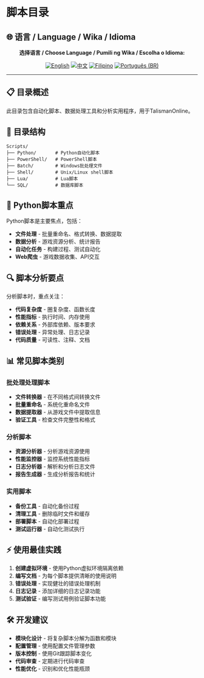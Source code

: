 # 脚本目录

## 🌐 语言 / Language / Wika / Idioma

<div align="center">

**选择语言 / Choose Language / Pumili ng Wika / Escolha o Idioma:**

[![English](https://img.shields.io/badge/English-EN-blue?style=flat-square)](../README.md)
[![中文](https://img.shields.io/badge/中文-CN-red?style=flat-square)](README_CN.md)
[![Filipino](https://img.shields.io/badge/Filipino-PH-green?style=flat-square)](README_PH.md)
[![Português (BR)](https://img.shields.io/badge/Português%20(BR)-BR-yellow?style=flat-square)](README_PT_BR.md)

</div>

---

## 📋 目录概述
此目录包含自动化脚本、数据处理工具和分析实用程序，用于TalismanOnline。

## 📁 目录结构
```
Scripts/
├── Python/       # Python自动化脚本
├── PowerShell/   # PowerShell脚本
├── Batch/        # Windows批处理文件
├── Shell/        # Unix/Linux shell脚本
├── Lua/          # Lua脚本
└── SQL/          # 数据库脚本
```

## 🐍 Python脚本重点
Python脚本是主要焦点，包括：
- **文件处理** - 批量重命名、格式转换、数据提取
- **数据分析** - 游戏资源分析、统计报告
- **自动化任务** - 构建过程、测试自动化
- **Web爬虫** - 游戏数据收集、API交互

## 🔍 脚本分析要点
分析脚本时，重点关注：
- **代码复杂度** - 圈复杂度、函数长度
- **性能指标** - 执行时间、内存使用
- **依赖关系** - 外部库依赖、版本要求
- **错误处理** - 异常处理、日志记录
- **代码质量** - 可读性、注释、文档

## 📊 常见脚本类别
### 批处理处理脚本
- **文件转换器** - 在不同格式间转换文件
- **批量重命名** - 系统化重命名文件
- **数据提取器** - 从游戏文件中提取信息
- **验证工具** - 检查文件完整性和格式

### 分析脚本
- **资源分析器** - 分析游戏资源使用
- **性能监控器** - 监控系统性能指标
- **日志分析器** - 解析和分析日志文件
- **报告生成器** - 生成分析报告和统计

### 实用脚本
- **备份工具** - 自动化备份过程
- **清理工具** - 删除临时文件和缓存
- **部署脚本** - 自动化部署过程
- **测试运行器** - 自动化测试执行

## ⚡ 使用最佳实践
1. **创建虚拟环境** - 使用Python虚拟环境隔离依赖
2. **编写文档** - 为每个脚本提供清晰的使用说明
3. **错误处理** - 实现健壮的错误处理机制
4. **日志记录** - 添加详细的日志记录功能
5. **测试验证** - 编写测试用例验证脚本功能

## 🛠️ 开发建议
- **模块化设计** - 将复杂脚本分解为函数和模块
- **配置管理** - 使用配置文件管理参数
- **版本控制** - 使用Git跟踪脚本变化
- **代码审查** - 定期进行代码审查
- **性能优化** - 识别和优化性能瓶颈